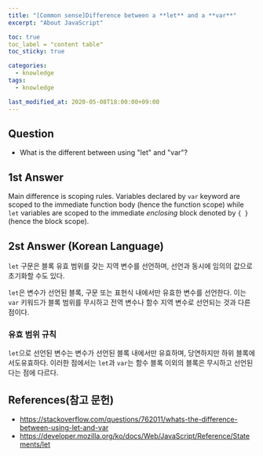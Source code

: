 ```yaml
---
title: "[Common sense]Difference between a **let** and a **var**"
excerpt: "About JavaScript"

toc: true
toc_label = "content table"
toc_sticky: true

categories:
  - knowledge
tags:
  - knowledge

last_modified_at: 2020-05-08T18:00:00+09:00
---
```


## Question

- What is the different between using "let" and "var"?


## 1st Answer

Main difference is scoping rules. Variables declared by `var` keyword are scoped to the immediate function body (hence the function scope) while `let` variables are scoped to the immediate *enclosing* block denoted by `{ }` (hence the block scope).  

## 2st Answer (Korean Language)

`let` 구문은 블록 유효 범위를 갖는 지역 변수를 선언하며, 선언과 동시에 임의의 값으로 초기화할 수도 있다.  

`let`은 변수가 선언된 블록, 구문 또는 표현식 내에서만 유효한 변수를 선언한다. 이는 `var` 키워드가 블록 범위를 무시하고 전역 변수나 함수 지역 변수로 선언되는 것과 다른 점이다.

### 유효 범위 규칙

`let`으로 선언된 변수는 변수가 선언된 블록 내에서만 유효하며, 당연하지만 하위 블록에서도유효하다. 이러한 점에서는 `let`과 `var`는 함수 블록 이외의 블록은 무시하고 선언된다는 점에 다르다.  


## References(참고 문헌)

- <https://stackoverflow.com/questions/762011/whats-the-difference-between-using-let-and-var>
- <https://developer.mozilla.org/ko/docs/Web/JavaScript/Reference/Statements/let>  


